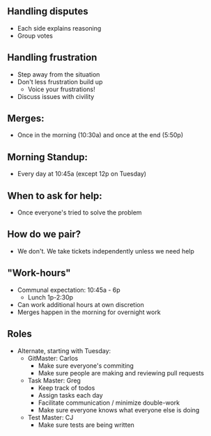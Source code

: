 ## Handling disputes

- Each side explains reasoning
- Group votes

## Handling frustration

- Step away from the situation
- Don't less frustration build up
  - Voice your frustrations!
- Discuss issues with civility

## Merges:

- Once in the morning (10:30a) and once at the end (5:50p)

## Morning Standup:

- Every day at 10:45a (except 12p on Tuesday)

## When to ask for help:

- Once everyone's tried to solve the problem

## How do we pair?

- We don't. We take tickets independently unless we need help

## "Work-hours"

- Communal expectation: 10:45a - 6p
  - Lunch 1p-2:30p
- Can work additional hours at own discretion
- Merges happen in the morning for overnight work

## Roles

- Alternate, starting with Tuesday:
  - GitMaster: Carlos
    - Make sure everyone's commiting
    - Make sure people are making and reviewing pull requests
  - Task Master: Greg
    - Keep track of todos
    - Assign tasks each day
    - Facilitate communication / minimize double-work
    - Make sure everyone knows what everyone else is doing
  - Test Master: CJ
    - Make sure tests are being written
